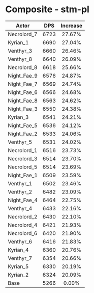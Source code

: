 # Composite - stm-pl
| Actor | DPS | Increase |
|---|:---:|:---:|
|Necrolord_7|6723|27.67%|
|Kyrian_1|6690|27.04%|
|Venthyr_3|6660|26.46%|
|Venthyr_8|6640|26.09%|
|Necrolord_8|6618|25.66%|
|Night_Fae_9|6576|24.87%|
|Night_Fae_7|6569|24.74%|
|Night_Fae_6|6566|24.68%|
|Night_Fae_8|6563|24.62%|
|Night_Fae_3|6550|24.38%|
|Kyrian_3|6541|24.21%|
|Night_Fae_5|6536|24.12%|
|Night_Fae_2|6533|24.06%|
|Venthyr_5|6531|24.02%|
|Necrolord_1|6516|23.73%|
|Necrolord_3|6514|23.70%|
|Necrolord_5|6514|23.69%|
|Night_Fae_1|6509|23.59%|
|Venthyr_1|6502|23.46%|
|Venthyr_2|6482|23.09%|
|Night_Fae_4|6464|22.75%|
|Venthyr_4|6433|22.16%|
|Necrolord_2|6430|22.10%|
|Necrolord_4|6421|21.93%|
|Necrolord_6|6420|21.90%|
|Venthyr_6|6416|21.83%|
|Kyrian_4|6360|20.76%|
|Venthyr_7|6354|20.66%|
|Kyrian_5|6330|20.19%|
|Kyrian_2|6324|20.09%|
|Base|5266|0.00%|
